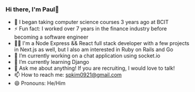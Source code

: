 ### Hi there, I'm Paul👋

- 🌱 I began taking computer science courses 3 years ago at BCIT
- ⚡ Fun fact: I worked over 7 years in the finance industry before becoming a software engineer
- 👨‍💻 I'm a Node Express && React full stack developer with a few projects in Next.js as well, but I also am interested in Ruby on Rails and Go
- 🔭 I’m currently working on a chat application using socket.io
- 🌱 I’m currently learning Django
- 💬 Ask me about anything! If you are recruiting, I would love to talk!
- 📫 How to reach me: spkim0921@gmail.com
- 😄 Pronouns: He/Him
